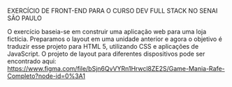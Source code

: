 EXERCÍCIO DE FRONT-END PARA O CURSO DEV FULL STACK NO SENAI SÃO PAULO

O exercício baseia-se em construir uma aplicação web para uma loja fictícia. Preparamos o layout em uma unidade anterior e agora o objetivo é traduzir esse projeto para HTML 5, utilizando CSS e aplicações de JavaScript.
O projeto de layout para diferentes dispositivos pode ser encontrado aqui: https://www.figma.com/file/bSjn6QvVYRn1Hrwcl8ZE2S/Game-Mania-Rafe-Completo?node-id=0%3A1